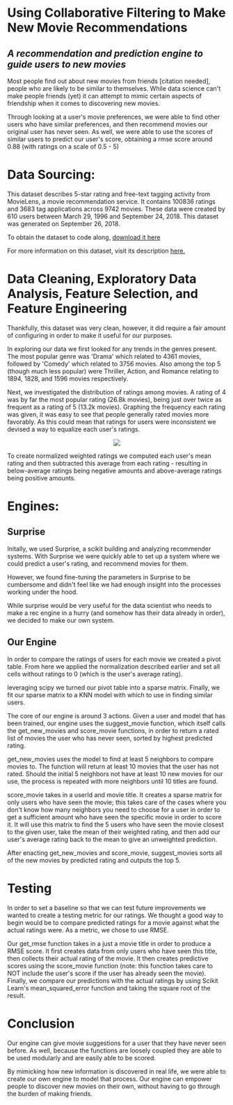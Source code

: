 # Using Collaborative Filtering to Make New Movie Recommendations

## <em>A recommendation and prediction engine to guide users to new movies</em>

Most people find out about new movies from friends [citation needed], people who are likely to be similar to themselves. While data science can't make people friends (yet) it can attempt to mimic certain aspects of friendship when it comes to discovering new movies.

Through looking at a user's movie preferences, we were able to find other users who have similar preferences, and then recommend movies our original user has never seen. As well, we were able to use the scores of similar users to predict our user's score, obtaining a rmse score around 0.88 (with ratings on a scale of 0.5 - 5)

# Data Sourcing:

This dataset describes 5-star rating and free-text tagging activity from MovieLens, a movie recommendation service. It contains 100836 ratings and 3683 tag applications across 9742 movies. These data were created by 610 users between March 29, 1996 and September 24, 2018. This dataset was generated on September 26, 2018.

To obtain the dataset to code along, [download it here](https://grouplens.org/datasets/movielens/25m/)

For more information on this dataset, visit its description [here.](http://files.grouplens.org/datasets/movielens/ml-latest-small-README.html)

# Data Cleaning, Exploratory Data Analysis, Feature Selection, and Feature Engineering

Thankfully, this dataset was very clean, however, it did require a fair amount of configuring in order to make it useful for our purposes.

In exploring our data we first looked for any trends in the genres present. The most popular genre was 'Drama' which related to 4361 movies, followed by 'Comedy' which related to 3756 movies. Also among the top 5 (though much less popular) were Thriller, Action, and Romance relating to 1894, 1828, and 1596 movies respectively.

Next, we investigated the distribution of ratings among movies. A rating of 4 was by far the most popular rating (26.8k movies), being just over twice as frequent as a rating of 5 (13.2k movies). Graphing the frequency each rating was given, it was easy to see that people generally rated movies more favorably. As this could mean that ratings for users were inconsistent we devised a way to equalize each user's ratings.

<p align='center'>
<img src='images/.png'>
</p>

To create normalized weighted ratings we computed each user's mean rating and then subtracted this average from each rating - resulting in below-average ratings being negative amounts and above-average ratings being positive amounts.

# Engines:

## Surprise

Initally, we used Surprise, a scikit building and analyzing recommender systems. With Surprise we were quickly able to set up a system where we could predict a user's rating, and recommend movies for them.

However, we found fine-tuning the parameters in Surprise to be cumbersome and didn't feel like we had enough insight into the processes working under the hood.

While surprise would be very useful for the data scientist who needs to make a rec engine in a hurry (and somehow has their data already in order), we decided to make our own system.

## Our Engine

In order to compare the ratings of users for each movie we created a pivot table. From here we applied the normalization described earlier and set all cells without ratings to 0 (which is the user's average rating).

leveraging scipy we turned our pivot table into a sparse matrix. Finally, we fit our sparse matrix to a KNN model with which to use in finding similar users.

The core of our engine is around 3 actions. Given a user and model that has been trained, our engine uses the suggest_movie function, which itself calls the get_new_movies and score_movie functions, in order to return a rated list of movies the user who has never seen, sorted by highest predicted rating.

get_new_movies uses the model to find at least 5 neighbors to compare movies to. The function will return at least 10 movies that the user has not rated. Should the initial 5 neighbors not have at least 10 new movies for our use, the process is repeated with more neighbors until 10 titles are found.

score_movie takes in a userId and movie title. It creates a sparse matrix for only users who have seen the movie; this takes care of the cases where you don't know how many neighbors you need to choose for a user in order to get a sufficient amount who have seen the specific movie in order to score it. It will use this matrix to find the 5 users who have seen the movie closest to the given user, take the mean of their weighted rating, and then add our user's average rating back to the mean to give an unweighted prediction.

After enacting get_new_movies and score_movie, suggest_movies sorts all of the new movies by predicted rating and outputs the top 5.

# Testing

In order to set a baseline so that we can test future improvements we wanted to create a testing metric for our ratings. We thought a good way to begin would be to compare predicted ratings for a movie against what the actual ratings were. As a metric, we chose to use RMSE.

Our get_rmse function takes in a just a movie title in order to produce a RMSE score. It first creates data from only users who have seen this title, then collects their actual rating of the movie. It then creates predictive scores using the score_movie function (note: this function takes care to NOT include the user's score if the user has already seen the movie). Finally, we compare our predictions with the actual ratings by using Scikit Learn's mean_squared_error function and taking the square root of the result.

# Conclusion

Our engine can give movie suggestions for a user that they have never seen before. As well, because the functions are loosely coupled they are able to be used modularly and are easily able to be scored.

By mimicking how new information is discovered in real life, we were able to create our own engine to model that process. Our engine can empower people to discover new movies on their own, without having to go through the burden of making friends.
